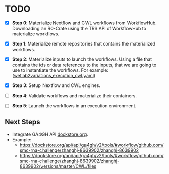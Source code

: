 # TODO

- [x] **Step 0**: Materialize Nextflow and CWL workflows from WorkflowHub. Downloading an RO-Crate using the TRS API of 
WorkflowHub to materialize workflows.

- [x] **Step 1**: Materialize remote repositories that contains the materialized workflows.

- [x] **Step 2**: Materialize inputs to launch the workflows. Using a file that contains the ids or data 
references to the inputs, that we are going to use to instantiate the workflows. For example: 
([wetlab2variations_execution_cwl.yaml](https://github.com/inab/WfExS-backend/blob/main/tests/wetlab2variations_execution_cwl.yaml))

- [x] **Step 3**: Setup Nextflow and CWL engines.

- [ ] **Step 4**: Validate workflows and materialize their containers. 

- [ ] **Step 5**: Launch the workflows in an execution environment.

## Next Steps

- Integrate GA4GH API [dockstore.org](https://dockstore.org/search?searchMode=files).
- Example:
  - https://dockstore.org/api/api/ga4gh/v2/tools/#workflow/github.com/smc-rna-challenge/zhanghj-8639902/zhanghj-8639902
  - https://dockstore.org/api/api/ga4gh/v2/tools/#workflow/github.com/smc-rna-challenge/zhanghj-8639902/zhanghj-8639902/versions/master/CWL/files
